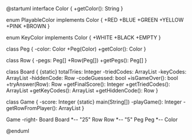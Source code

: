 @startuml
interface Color {
   +getColor(): String
}

enum PlayableColor implements Color {
    +RED
    +BLUE
    +GREEN
    +YELLOW
    +PINK
    +BROWN
}

enum KeyColor implements Color {
    +WHITE
    +BLACK
    +EMPTY
}

class Peg {
    -color: Color
    +Peg(Color)
    +getColor(): Color
}

class Row {
    -pegs: Peg[]
    +Row(Peg[])
    +getPegs(): Peg[]
}

class Board {
    {static} totalTries: Integer
    -triedCodes: ArrayList<Row>
    -keyCodes: ArrayList<Row>
    -hiddenCode: Row
    -codeGuessed: bool
    +isGameOver(): bool
    +tryAnswer(Row): Row
    +getFinalScore(): Integer
    +getTriedCodes(): ArrayList<Row>
    +getKeyCodes(): ArrayList<Row>
    +getHiddenCode(): Row
}

class Game {
    -score: Integer
    {static} main(String[])
    -playGame(): Integer
    -getRowFromPlayer(): ArrayList<Row>
}

Game -right- Board
Board *-- "25" Row
Row *-- "5" Peg
Peg *-- Color

@enduml
